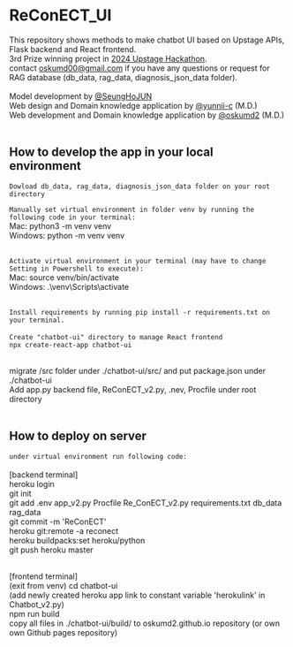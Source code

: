# ReConECT_UI
This repository shows methods to make chatbot UI based on Upstage APIs, Flask backend and React frontend. <br />
3rd Prize winning project in [2024 Upstage Hackathon](https://m.economidaily.com/view/20240930081039778). <br />
contact oskumd00@gmail.com if you have any questions or request for RAG database (db_data, rag_data, diagnosis_json_data folder). <br /><br />
Model development by [@SeungHoJUN](https://github.com/SeungHoJUN) <br />
Web design and Domain knowledge application by [@yunnii-c](https://www.github.com/yunnii-c) (M.D.) <br />
Web development and Domain knowledge application by [@oskumd2](https://www.github.com/oskumd2) (M.D.)<br /><br />

## How to develop the app in your local environment

`Dowload db_data, rag_data, diagnosis_json_data folder on your root directory`<br />


`Manually set virtual environment in folder venv by running the following code in your terminal:`<br />
Mac: python3 -m venv venv<br />
Windows: python -m venv venv<br /><br />

`Activate virtual environment in your terminal (may have to change Setting in Powershell to execute):`<br />
Mac: source venv/bin/activate<br />
Windows: .\venv\Scripts\activate<br /><br />

`Install requirements by running pip install -r requirements.txt on your terminal.`<br /><br />
`Create "chatbot-ui" directory to manage React frontend`<br />
`npx create-react-app chatbot-ui`<br /><br />

migrate /src folder under ./chatbot-ui/src/ and put package.json under ./chatbot-ui<br />
Add app.py backend file, ReConECT_v2.py, .nev, Procfile under root directory<br /><br />

## How to deploy on server
`under virtual environment run following code:`<br /><br />
[backend terminal] <br />
heroku login<br />
git init<br />
git add .env app_v2.py Procfile Re_ConECT_v2.py requirements.txt db_data rag_data<br />
git commit -m 'ReConECT'<br />
heroku git:remote -a reconect<br />
heroku buildpacks:set heroku/python<br />
git push heroku master<br /><br />

[frontend terminal] <br />
(exit from venv) cd chatbot-ui<br />
(add newly created heroku app link to constant variable 'herokulink' in Chatbot_v2.py) <br />
npm run build<br />
copy all files in ./chatbot-ui/build/ to oskumd2.github.io repository (or own own Github pages repository)
